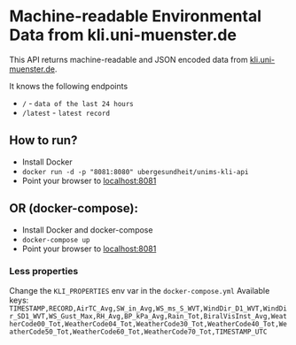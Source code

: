 # Machine-readable Environmental Data from kli.uni-muenster.de

This API returns machine-readable and JSON encoded data from [kli.uni-muenster.de](http://kli.uni-muenster.de).

It knows the following endpoints
 - `/` - `data of the last 24 hours`
 - `/latest` - `latest record`

## How to run?
- Install Docker
- `docker run -d -p "8081:8080" ubergesundheit/unims-kli-api`
- Point your browser to [localhost:8081](http://localhost:8081)

## OR (docker-compose):
- Install Docker and docker-compose
- `docker-compose up`
- Point your browser to [localhost:8081](http://localhost:8081)

### Less properties
Change the `KLI_PROPERTIES` env var in the `docker-compose.yml`
Available keys: `TIMESTAMP,RECORD,AirTC_Avg,SW_in_Avg,WS_ms_S_WVT,WindDir_D1_WVT,WindDir_SD1_WVT,WS_Gust_Max,RH_Avg,BP_kPa_Avg,Rain_Tot,BiralVisInst_Avg,WeatherCode00_Tot,WeatherCode04_Tot,WeatherCode30_Tot,WeatherCode40_Tot,WeatherCode50_Tot,WeatherCode60_Tot,WeatherCode70_Tot,TIMESTAMP_UTC`
